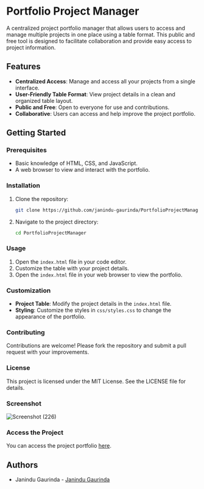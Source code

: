 # Portfolio Project Manager

A centralized project portfolio manager that allows users to access and manage multiple projects in one place using a table format. This public and free tool is designed to facilitate collaboration and provide easy access to project information.

## Features
- **Centralized Access**: Manage and access all your projects from a single interface.
- **User-Friendly Table Format**: View project details in a clean and organized table layout.
- **Public and Free**: Open to everyone for use and contributions.
- **Collaborative**: Users can access and help improve the project portfolio.

## Getting Started

### Prerequisites
- Basic knowledge of HTML, CSS, and JavaScript.
- A web browser to view and interact with the portfolio.

### Installation
1. Clone the repository:
    ```bash
    git clone https://github.com/janindu-gaurinda/PortfolioProjectManager.git
    ```
2. Navigate to the project directory:
    ```bash
    cd PortfolioProjectManager
    ```

### Usage
1. Open the `index.html` file in your code editor.
2. Customize the table with your project details.
3. Open the `index.html` file in your web browser to view the portfolio.

### Customization
- **Project Table**: Modify the project details in the `index.html` file.
- **Styling**: Customize the styles in `css/styles.css` to change the appearance of the portfolio.

### Contributing
Contributions are welcome! Please fork the repository and submit a pull request with your improvements.

### License
This project is licensed under the MIT License. See the LICENSE file for details.

### Screenshot
![Screenshot (226)](https://github.com/janindu-gaurinda/Janindu.gaurinda.info/assets/154628076/2527f256-33dd-4ac1-b108-6b04525b135f)


### Access the Project
You can access the project portfolio [here](https://janindu-gaurinda.github.io/Janindu.gaurinda.info/).

## Authors
- Janindu Gaurinda - [Janindu Gaurinda](https://github.com/janindu-gaurinda)


